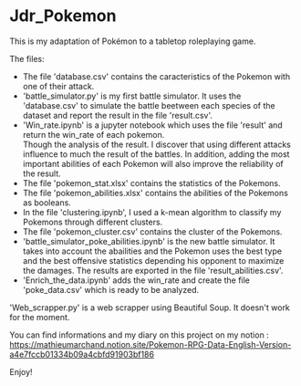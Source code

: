 # Jdr_Pokemon
This is my adaptation of Pokémon to a tabletop roleplaying game.

The files:
- The file 'database.csv' contains the caracteristics of the Pokemon with one of their attack.
- 'battle_simulator.py' is my first battle simulator. It uses the 'database.csv' to simulate the battle beetween each species of the dataset and report the result in the file 'result.csv'.
- 'Win_rate.ipynb' is a jupyter notebook which uses the file 'result' and return the win_rate of each pokemon.  
Though the analysis of the result. I discover that using different attacks influence to much the result of the battles. In addition, adding the most important abilities of each Pokemon will also improve the reliability of the result.
- The file 'pokemon_stat.xlsx' contains the statistics of the Pokemons.
- The file 'pokemon_abilities.xlsx' contains the abilities of the Pokemons as booleans.
- In the file 'clustering.ipynb', I used a k-mean algorithm to classify my Pokemons through different clusters.
- The file 'pokemon_cluster.csv' contains the cluster of the Pokemons.
- 'battle_simulator_poke_abilities.ipynb' is the new battle simulator. It takes into account the abailities and the Pokemon uses the best type and the best offensive statistics depending his opponent to maximize the damages. The results are exported in the file 'result_abilities.csv'.
- 'Enrich_the_data.ipynb' adds the win_rate and create the file 'poke_data.csv' which is ready to be analyzed.

'Web_scrapper.py' is a web scrapper using Beautiful Soup. It doesn't work for the moment.


You can find informations and my diary on this project on my notion :  
https://mathieumarchand.notion.site/Pokemon-RPG-Data-English-Version-a4e7fccb01334b09a4cbfd91903bf186

Enjoy!
